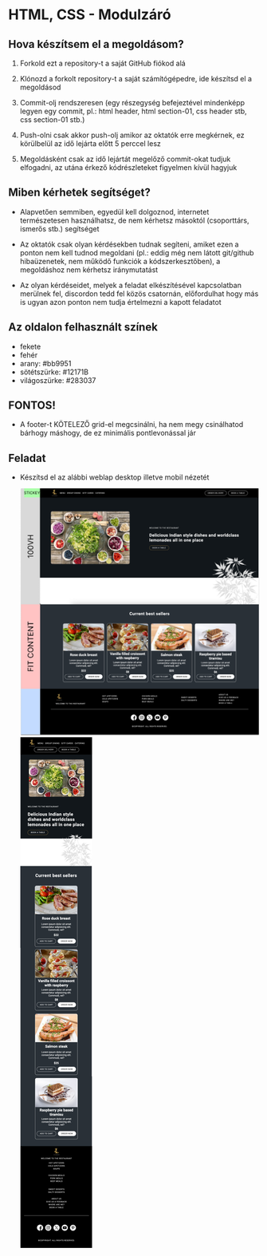 # HTML, CSS - Modulzáró

## Hova készítsem el a megoldásom?

1. Forkold ezt a repository-t a saját GitHub fiókod alá

1. Klónozd a forkolt repository-t a saját számítógépedre, ide készítsd el a megoldásod

1. Commit-olj rendszeresen (egy részegység befejeztével mindenképp legyen egy commit, pl.: html header, html section-01, css header stb, css section-01 stb.)

1. Push-olni csak akkor push-olj amikor az oktatók erre megkérnek, ez körülbelül az idő lejárta előtt 5 perccel lesz

1. Megoldásként csak az idő lejártát megelőző commit-okat tudjuk elfogadni, az utána érkező kódrészleteket figyelmen kívül hagyjuk

## Miben kérhetek segítséget?

- Alapvetően semmiben, egyedül kell dolgoznod, internetet természetesen használhatsz, de nem kérhetsz másoktól (csoporttárs, ismerős stb.) segítséget

- Az oktatók csak olyan kérdésekben tudnak segíteni, amiket ezen a ponton nem kell tudnod megoldani (pl.: eddig még nem látott git/github hibaüzenetek, nem működő funkciók a kódszerkesztőben), a megoldáshoz nem kérhetsz iránymutatást

- Az olyan kérdéseidet, melyek a feladat elkészítésével kapcsolatban merülnek fel, discordon tedd fel közös csatornán, előfordulhat hogy más is ugyan azon ponton nem tudja értelmezni a kapott feladatot

## Az oldalon felhasznált színek

- fekete
- fehér
- arany: #bb9951
- sötétszürke: #12171B
- világoszürke: #283037

## FONTOS!

- A footer-t KÖTELEZŐ grid-el megcsinálni,  ha nem megy csinálhatod bárhogy máshogy, de ez minimális pontlevonással jár

## Feladat

- Készítsd el az alábbi weblap desktop illetve mobil nézetét

    <img src="./design/desktop.png">
    <img src="./design/mobile.png">